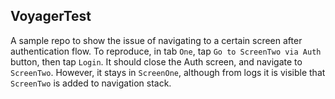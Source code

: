 ## VoyagerTest

A sample repo to show the issue of navigating to a certain screen after authentication flow. To reproduce, 
in tab `One`, tap `Go to ScreenTwo via Auth` button, then tap `Login`. It should close the Auth screen, and 
navigate to `ScreenTwo`. However, it stays in `ScreenOne`, although from logs it is visible that `ScreenTwo` 
is added to navigation stack.